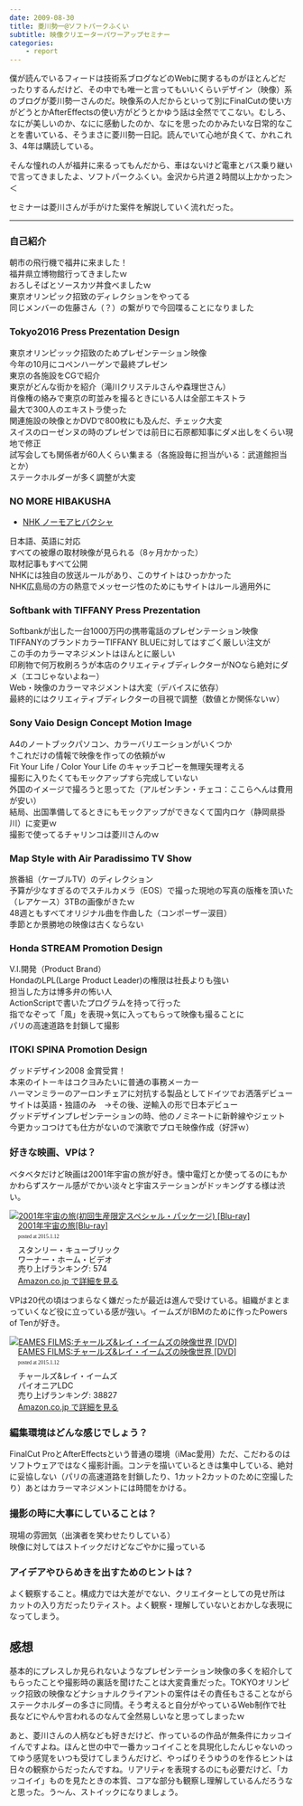 ```yaml
---
date: 2009-08-30
title: 菱川勢一@ソフトパークふくい
subtitle: 映像クリエーターパワーアップセミナー
categories: 
    - report
---
```


僕が読んでいるフィードは技術系ブログなどのWebに関するものがほとんどだったりするんだけど、その中でも唯一と言ってもいいくらいデザイン（映像）系のブログが菱川勢一さんのだ。映像系の人だからといって別にFinalCutの使い方がどうとかAfterEffectsの使い方がどうとかゆう話は全然でてこない。むしろ、なにが美しいのか、なにに感動したのか、なにを思ったのかみたいな日常的なことを書いている、そうまさに菱川勢一日記。読んでいて心地が良くて、かれこれ3、4年は購読している。

そんな憧れの人が福井に来るってもんだから、車はないけど電車とバス乗り継いで言ってきましたよ、ソフトパークふくい。金沢から片道２時間以上かかった＞＜

セミナーは菱川さんが手がけた案件を解説していく流れだった。

***

### 自己紹介

朝市の飛行機で福井に来ました！  
福井県立博物館行ってきましたｗ  
おろしそばとソースカツ丼食べましたｗ  
東京オリンピック招致のディレクションをやってる  
同じメンバーの佐藤さん（？）の繋がりで今回喋ることになりました  

### Tokyo2016 Press Prezentation Design

東京オリンピッック招致のためプレゼンテーション映像  
今年の10月にコペンハーゲンで最終プレゼン  
東京の各施設をCGで紹介  
東京がどんな街かを紹介（滝川クリステルさんや森理世さん）  
肖像権の絡みで東京の町並みを撮るときにいる人は全部エキストラ  
最大で300人のエキストラ使った  
関連施設の映像とかDVDで800枚にも及んだ、チェック大変  
スイスのローゼンヌの時のプレゼンでは前日に石原都知事にダメ出しをくらい現地で修正  
試写会しても関係者が60人くらい集まる（各施設毎に担当がいる：武道館担当とか）  
ステークホルダーが多く調整が大変

### NO MORE HIBAKUSHA

+ [NHK ノーモアヒバクシャ](http://www.nhk.or.jp/no-more-hibakusha/)

日本語、英語に対応  
すべての被爆の取材映像が見られる（8ヶ月かかった）  
取材記事もすべて公開  
NHKには独自の放送ルールがあり、このサイトはひっかかった  
NHK広島局の方の熱意でメッセージ性のためにもサイトはルール適用外に  

### Softbank with TIFFANY Press Prezentation

Softbankが出した一台1000万円の携帯電話のプレゼンテーション映像  
TIFFANYのブランドカラーTIFFANY BLUEに対してはすごく厳しい注文が  
この手のカラーマネジメントはほんとに厳しい  
印刷物で何万枚刷ろうが本店のクリエィティブディレクターがNOなら絶対にダメ（エコじゃないよねー）  
Web・映像のカラーマネジメントは大変（デバイスに依存）  
最終的にはクリエィティブディレクターの目視で調整（数値とか関係ないｗ）

### Sony Vaio Design Concept Motion Image

A4のノートブックパソコン、カラーバリエーションがいくつか  
↑これだけの情報で映像を作っての依頼がｗ  
Fit Your Life / Color Your Life のキャッチコピーを無理矢理考える  
撮影に入りたくてもモックアップすら完成していない  
外国のイメージで撮ろうと思ってた（アルゼンチン・チェコ：ここらへんは費用が安い）  
結局、出国準備してるときにもモックアップができなくて国内ロケ（静岡県掛川）に変更ｗ  
撮影で使ってるチャリンコは菱川さんのｗ

### Map Style with Air Paradissimo TV Show

旅番組（ケーブルTV）のディレクション  
予算が少なすぎるのでスチルカメラ（EOS）で撮った現地の写真の版権を頂いた  
（レアケース）3TBの画像がきたｗ  
48週ともすべてオリジナル曲を作曲した（コンポーザー涙目）  
季節とか景勝地の映像は古くならない


### Honda STREAM Promotion Design

V.I.開発（Product Brand）  
HondaのLPL(Large Product Leader)の権限は社長よりも強い  
担当した方は博多弁の怖い人  
ActionScriptで書いたプログラムを持って行った  
指でなぞって「風」を表現→気に入ってもらって映像も撮ることに  
パリの高速道路を封鎖して撮影

### ITOKI SPINA Promotion Design

グッドデザイン2008 金賞受賞！  
本来のイトーキはコクヨみたいに普通の事務メーカー  
ハーマンミラーのアーロンチェアに対抗する製品としてドイツでお洒落デビュー  
サイトは英語・独語のみ　→その後、逆輸入の形で日本デビュー  
グッドデザインプレゼンテーションの時、他のノミネートに新幹線やジェット　　
今更カッコつけても仕方がないので演歌でプロモ映像作成（好評ｗ）



### 好きな映画、VPは？

ベタベタだけど映画は2001年宇宙の旅が好き。懐中電灯とか使ってるのにもかかわらずスケール感がでかい淡々と宇宙ステーションがドッキングする様は渋い。

<div class="azlink-box"><div class="azlink-image" style="float:left"><a href="http://www.amazon.co.jp/exec/obidos/ASIN/B00IIY9ISK/warikiru-22/" name="azlinklink" target="_blank"><img src="https://images-na.ssl-images-amazon.com/images/I/5172-hJcFYL._SL160_.jpg" alt="2001年宇宙の旅(初回生産限定スペシャル・パッケージ) [Blu-ray]" style="border:none" /></a></div><div class="azlink-info" style="float:left;margin-left:15px;line-height:120%"><div class="azlink-name" style="margin-bottom:10px;line-height:120%"><a href="http://www.amazon.co.jp/exec/obidos/ASIN/B00IIY9ISK/warikiru-22/" name="azlinklink" target="_blank">2001年宇宙の旅[Blu-ray]</a><div class="azlink-powered-date" style="font-size:7pt;margin-top:5px;font-family:verdana;line-height:120%">posted at 2015.1.12</div></div><div class="azlink-detail">スタンリー・キューブリック<br />ワーナー・ホーム・ビデオ<br />売り上げランキング: 574<br /></div><div class="azlink-link" style="margin-top:5px"><a href="http://www.amazon.co.jp/exec/obidos/ASIN/B00IIY9ISK/warikiru-22/" target="_blank">Amazon.co.jp で詳細を見る</a></div></div><div class="azlink-footer" style="clear:left"></div></div>

VPは20代の頃はつまらなく嫌だったが最近は進んで受けている。組織がまとまっていくなど役に立っている感が強い。イームズがIBMのために作ったPowers of Tenが好き。

<div class="azlink-box"><div class="azlink-image" style="float:left"><a href="http://www.amazon.co.jp/exec/obidos/ASIN/B00005MIG1/warikiru-22/" name="azlinklink" target="_blank"><img src="https://images-na.ssl-images-amazon.com/images/I/517HEJ4RKYL._SL160_.jpg" alt="EAMES FILMS:チャールズ&amp;レイ・イームズの映像世界 [DVD]" style="border:none" /></a></div><div class="azlink-info" style="float:left;margin-left:15px;line-height:120%"><div class="azlink-name" style="margin-bottom:10px;line-height:120%"><a href="http://www.amazon.co.jp/exec/obidos/ASIN/B00005MIG1/warikiru-22/" name="azlinklink" target="_blank">EAMES FILMS:チャールズ&amp;レイ・イームズの映像世界 [DVD]</a><div class="azlink-powered-date" style="font-size:7pt;margin-top:5px;font-family:verdana;line-height:120%">posted at 2015.1.12</div></div><div class="azlink-detail">チャールズ&amp;レイ・イームズ<br />パイオニアLDC<br />売り上げランキング: 38827<br /></div><div class="azlink-link" style="margin-top:5px"><a href="http://www.amazon.co.jp/exec/obidos/ASIN/B00005MIG1/warikiru-22/" target="_blank">Amazon.co.jp で詳細を見る</a></div></div><div class="azlink-footer" style="clear:left"></div></div>


### 編集環境はどんな感じでしょう？

FinalCut ProとAfterEffectsという普通の環境（iMac愛用）ただ、こだわるのはソフトウェアではなく撮影計画。コンテを描いているときは集中している、絶対に妥協しない（パリの高速道路を封鎖したり、1カット2カットのために空撮したり）あとはカラーマネジメントには時間をかける。

### 撮影の時に大事にしていることは？

現場の雰囲気（出演者を笑わせたりしている）  
映像に対してはストイックだけどなごやかに撮っている

### アイデアやひらめきを出すためのヒントは？

よく観察すること。構成力では大差がでない、クリエイターとしての見せ所は
カットの入り方だったりティスト。よく観察・理解していないとおかしな表現になってしまう。


## 感想

基本的にプレスしか見られないようなプレゼンテーション映像の多くを紹介してもらったことや撮影時の裏話を聞けたことは大変貴重だった。TOKYOオリンピック招致の映像などナショナルクライアントの案件はその責任もさることながらステークホルダーの多さに同情。そう考えると自分がやっているWeb制作で社長などにやんや言われるのなんて全然易しいなと思ってしまったｗ

あと、菱川さんの人柄なども好きだけど、作っているの作品が無条件にカッコイイんですよね。ほんと世の中で一番カッコイイことを具現化したんじゃないのってゆう感覚をいつも受けてしまうんだけど、やっぱりそうゆうのを作るヒントは日々の観察からだったんですね。リアリティを表現するのにも必要だけど、「カッコイイ」ものを見たときの本質、コアな部分も観察し理解しているんだろうなと思った。う〜ん、ストイックになりましょう。









